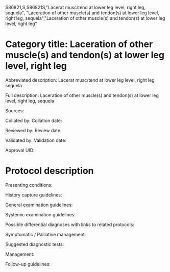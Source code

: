 S86821,S,S86821S,"Lacerat musc/tend at lower leg level, right leg, sequela", "Laceration of other muscle(s) and tendon(s) at lower leg level, right leg, sequela","Laceration of other muscle(s) and tendon(s) at lower leg level, right leg"
# Category title: Laceration of other muscle(s) and tendon(s) at lower leg level, right leg

Abbreviated description: Lacerat musc/tend at lower leg level, right leg, sequela

Full description: Laceration of other muscle(s) and tendon(s) at lower leg level, right leg, sequela

Sources:

Collated by:
Collation date:

Reviewed by:
Review date:

Validated by:
Validation date:

Approval UID:

# Protocol description

Presenting conditions:

History capture guidelines:

General examination guidelines:

Systemic examination guidelines:

Possible differential diagnoses with links to related protocols:

Symptomatic / Palliative management:

Suggested diagnostic tests:

Management:

Follow-up guidelines:
